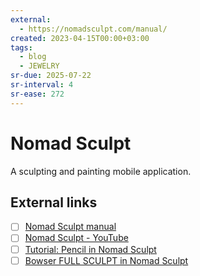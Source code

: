 ```yaml
---
external:
  - https://nomadsculpt.com/manual/
created: 2023-04-15T00:00+03:00
tags:
  - blog
  - JEWELRY
sr-due: 2025-07-22
sr-interval: 4
sr-ease: 272
---
```


# Nomad Sculpt

A sculpting and painting mobile application.

## External links

- [ ] [Nomad Sculpt manual](https://nomadsculpt.com/manual/)
- [ ] [Nomad Sculpt - YouTube](https://www.youtube.com/playlist?list=PLYgW0C-nQEFNSS2llnNjkx8NpN6MXhfdI)
- [ ] [Tutorial: Pencil in Nomad Sculpt](https://ioannaladopoulou.design/tutorial-pencil-in-nomad-sculpt/)
- [ ] [Bowser FULL SCULPT in Nomad Sculpt](https://www.youtube.com/watch?v=VNiwYfuUAC4)

